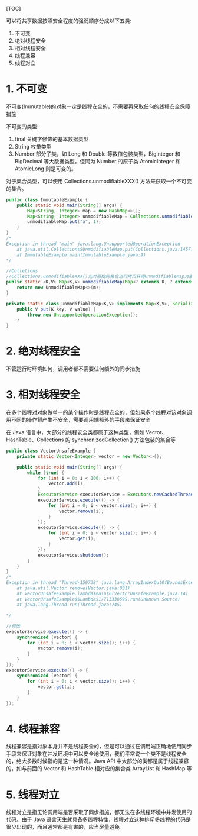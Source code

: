 
[TOC]

可以将共享数据按照安全程度的强弱顺序分成以下五类:
1. 不可变
2. 绝对线程安全
3. 相对线程安全
4. 线程兼容
5. 线程对立



# 1. 不可变
不可变(Immutable)的对象一定是线程安全的，不需要再采取任何的线程安全保障措施


不可变的类型: 
1. final 关键字修饰的基本数据类型 
2. String 枚举类型 
3. Number 部分子类，如 Long 和 Double 等数值包装类型，BigInteger 和 BigDecimal 等大数据类型。但同为 Number 的原子类 AtomicInteger 和 AtomicLong 则是可变的。

对于集合类型，可以使用 Collections.unmodifiableXXX() 方法来获取一个不可变的集合。
```java
public class ImmutableExample {
    public static void main(String[] args) {
        Map<String, Integer> map = new HashMap<>();
        Map<String, Integer> unmodifiableMap = Collections.unmodifiableMap(map);
        unmodifiableMap.put("a", 1);
    }
}
/*
Exception in thread "main" java.lang.UnsupportedOperationException
    at java.util.Collections$UnmodifiableMap.put(Collections.java:1457)
    at ImmutableExample.main(ImmutableExample.java:9)
*/
```

```java
//Colletions
//Collections.unmodifiableXXX()先对原始的集合进行拷贝获得UnmodifiableMap对象，该类对集合进行修改的方法都直接抛出异常
public static <K,V> Map<K,V> unmodifiableMap(Map<? extends K, ? extends V> m) {
    return new UnmodifiableMap<>(m);
}

private static class UnmodifiableMap<K,V> implements Map<K,V>, Serializable {
    public V put(K key, V value) {
        throw new UnsupportedOperationException();
    }
}
```
# 2. 绝对线程安全
不管运行时环境如何，调用者都不需要任何额外的同步措施


# 3. 相对线程安全
在多个线程对对象做单一的某个操作时是线程安全的，但如果多个线程对该对象调用不同的操作将产生不安全，需要调用端额外的手段来保证安全

在 Java 语言中，大部分的线程安全类都属于这种类型，例如 Vector、HashTable、Collections 的 synchronizedCollection() 方法包装的集合等
```java
public class VectorUnsafeExample {
    private static Vector<Integer> vector = new Vector<>();

    public static void main(String[] args) {
        while (true) {
            for (int i = 0; i < 100; i++) {
                vector.add(i);
            }
            ExecutorService executorService = Executors.newCachedThreadPool();
            executorService.execute(() -> {
                for (int i = 0; i < vector.size(); i++) {
                    vector.remove(i);
                }
            });
            executorService.execute(() -> {
                for (int i = 0; i < vector.size(); i++) {
                    vector.get(i);
                }
            });
            executorService.shutdown();
        }
    }
}
/*
Exception in thread "Thread-159738" java.lang.ArrayIndexOutOfBoundsException: Array index out of range: 3
    at java.util.Vector.remove(Vector.java:831)
    at VectorUnsafeExample.lambda$main$0(VectorUnsafeExample.java:14)
    at VectorUnsafeExample$$Lambda$1/713338599.run(Unknown Source)
    at java.lang.Thread.run(Thread.java:745)
  
*/

//修改
executorService.execute(() -> {
    synchronized (vector) {
        for (int i = 0; i < vector.size(); i++) {
            vector.remove(i);
        }
    }
});
executorService.execute(() -> {
    synchronized (vector) {
        for (int i = 0; i < vector.size(); i++) {
            vector.get(i);
        }
    }
});
```


# 4. 线程兼容
线程兼容是指对象本身并不是线程安全的，但是可以通过在调用端正确地使用同步手段来保证对象在并发环境中可以安全地使用，我们平常说一个类不是线程安全的，绝大多数时候指的是这一种情况。Java API 中大部分的类都是属于线程兼容的，如与前面的 Vector 和 HashTable 相对应的集合类 ArrayList 和 HashMap 等



# 5. 线程对立
线程对立是指无论调用端是否采取了同步措施，都无法在多线程环境中并发使用的代码。由于 Java 语言天生就具备多线程特性，线程对立这种排斥多线程的代码是很少出现的，而且通常都是有害的，应当尽量避免